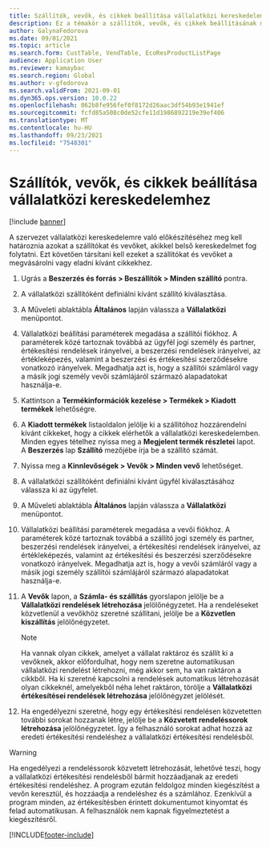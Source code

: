 ```yaml
---
title: Szállítók, vevők, és cikkek beállítása vállalatközi kereskedelemhez
description: Ez a témakör a szállítók, vevők, és cikkek beállításának módját ismerteti a vállalatközi kereskedelemhez
author: GalynaFedorova
ms.date: 09/01/2021
ms.topic: article
ms.search.form: CustTable, VendTable, EcoResProductListPage
audience: Application User
ms.reviewer: kamaybac
ms.search.region: Global
ms.author: v-gfedorova
ms.search.validFrom: 2021-09-01
ms.dyn365.ops.version: 10.0.22
ms.openlocfilehash: 062b8fe956fef0f8172d26aac3df54b93e1941ef
ms.sourcegitcommit: fcfd85a508c0de52cfe11d1986892219e39ef406
ms.translationtype: MT
ms.contentlocale: hu-HU
ms.lasthandoff: 09/23/2021
ms.locfileid: "7548301"
---
```

# <a name="set-up-vendors-customers-and-items-for-intercompany-trade"></a>Szállítók, vevők, és cikkek beállítása vállalatközi kereskedelemhez

[!include [banner](../../includes/banner.md)]

A szervezet vállalatközi kereskedelemre való előkészítéséhez meg kell határoznia azokat a szállítókat és vevőket, akikkel belső kereskedelmet fog folytatni. Ezt követően társítani kell ezeket a szállítókat és vevőket a megvásárolni vagy eladni kívánt cikkekhez.

1. Ugrás a **Beszerzés és forrás \> Beszállítók \> Minden szállító** pontra.
1. A vállalatközi szállítóként definiálni kívánt szállító kiválasztása.
1. A Műveleti ablaktábla **Általános** lapján válassza a **Vállalatközi** menüpontot.
1. Vállalatközi beállítási paraméterek megadása a szállítói fiókhoz. A paraméterek közé tartoznak továbbá az ügyfél jogi személy és partner, értékesítési rendelések irányelvei, a beszerzési rendelések irányelvei, az értékleképezés, valamint a beszerzési és értékesítési szerződésekre vonatkozó irányelvek. Megadhatja azt is, hogy a szállítói számláról vagy a másik jogi személy vevői számlájáról származó alapadatokat használja-e.
1. Kattintson a **Termékinformációk kezelése \> Termékek \> Kiadott termékek** lehetőségre.
1. A **Kiadott termékek** listaoldalon jelölje ki a szállítóhoz hozzárendelni kívánt cikkeket, hogy a cikkek elérhetők a vállalatközi kereskedelemben. Minden egyes tételhez nyissa meg a **Megjelent termék részletei** lapot. A **Beszerzés** lap **Szállító** mezőjébe írja be a szállító számát.
1. Nyissa meg a **Kinnlevőségek \> Vevők \> Minden vevő** lehetőséget.
1. A vállalatközi szállítóként definiálni kívánt ügyfél kiválasztásához válassza ki az ügyfelet.
1. A Műveleti ablaktábla **Általános** lapján válassza a **Vállalatközi** menüpontot.
1. Vállalatközi beállítási paraméterek megadása a vevői fiókhoz. A paraméterek közé tartoznak továbbá a szállító jogi személy és partner, beszerzési rendelések irányelvei, a értékesítési rendelések irányelvei, az értékleképezés, valamint az értékesítési és beszerzési szerződésekre vonatkozó irányelvek. Megadhatja azt is, hogy a vevői számláról vagy a másik jogi személy szállítói számlájáról származó alapadatokat használja-e.
1. A **Vevők** lapon, a **Számla- és szállítás** gyorslapon jelölje be a **Vállalatközi rendelések létrehozása** jelölőnégyzetet. Ha a rendeléseket közvetlenül a vevőkhöz szeretné szállítani, jelölje be a **Közvetlen kiszállítás** jelölőnégyzetet.

    > [!NOTE]
    > Ha vannak olyan cikkek, amelyet a vállalat raktároz és szállít ki a vevőknek, akkor előfordulhat, hogy nem szeretne automatikusan vállalatközi rendelést létrehozni, még akkor sem, ha van raktáron a cikkből. Ha ki szeretné kapcsolni a rendelések automatikus létrehozását olyan cikkeknél, amelyekből néha lehet raktáron, törölje a **Vállalatközi értékesítései rendelések létrehozása** jelölőnégyzet jelölését.

1. Ha engedélyezni szeretné, hogy egy értékesítési rendelésen közvetetten további sorokat hozzanak létre, jelölje be a **Közvetett rendeléssorok létrehozása** jelölőnégyzetet. Így a felhasználó sorokat adhat hozzá az eredeti értékesítési rendeléshez a vállalatközi értékesítési rendelésből.

> [!WARNING]
> Ha engedélyezi a rendeléssorok közvetett létrehozását, lehetővé teszi, hogy a vállalatközi értékesítési rendelésből bármit hozzáadjanak az eredeti értékesítési rendeléshez. A program ezután feldolgoz minden kiegészítést a vevőn keresztül, és hozzáadja a rendeléshez és a számlához. Ezenkívül a program minden, az értékesítésben érintett dokumentumot kinyomtat és felad automatikusan. A felhasználók nem kapnak figyelmeztetést a kiegészítésről.

[!INCLUDE[footer-include](../../includes/footer-banner.md)]
